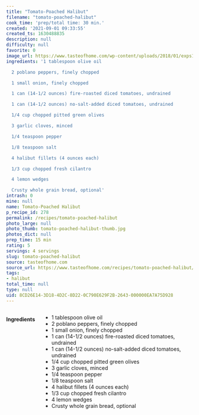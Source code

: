 ```yaml
---
title: "Tomato-Poached Halibut"
filename: "tomato-poached-halibut"
cook_time: 'prep/total time: 30 min.'
created: '2021-09-01 09:33:55'
created_ts: 1630488835
description: null
difficulty: null
favorite: 0
image_url: https://www.tasteofhome.com/wp-content/uploads/2018/01/exps149139_TH153345B07_21_11b-696x696.jpg
ingredients: '1 tablespoon olive oil

  2 poblano peppers, finely chopped

  1 small onion, finely chopped

  1 can (14-1/2 ounces) fire-roasted diced tomatoes, undrained

  1 can (14-1/2 ounces) no-salt-added diced tomatoes, undrained

  1/4 cup chopped pitted green olives

  3 garlic cloves, minced

  1/4 teaspoon pepper

  1/8 teaspoon salt

  4 halibut fillets (4 ounces each)

  1/3 cup chopped fresh cilantro

  4 lemon wedges

  Crusty whole grain bread, optional'
intrash: 0
mine: null
name: Tomato-Poached Halibut
p_recipe_id: 278
permalink: /recipes/tomato-poached-halibut
photo_large: null
photo_thumb: tomato-poached-halibut-thumb.jpg
photos_dict: null
prep_time: 15 min
rating: 5
servings: 4 servings
slug: tomato-poached-halibut
source: tasteofhome.com
source_url: https://www.tasteofhome.com/recipes/tomato-poached-halibut/
tags:
- halibut
total_time: null
type: null
uid: 8CD26E14-3D18-4D2C-8D22-0C790E629F2B-2643-000000EA7A75D928
---
```

<div class="columns large-7 small-12" id="writeup">	</div><!-- #writeup -->
</div><!-- #row-one -->
<div class="row" id="row-two">	<div class="columns large-4 small-12" id="ingredients"><h4>Ingredients</h4><div class="box box-ingredients content"><ul>
<li>1 tablespoon olive oil</li>
<li>2 poblano peppers, finely chopped</li>
<li>1 small onion, finely chopped</li>
<li>1 can (14-1/2 ounces) fire-roasted diced tomatoes, undrained</li>
<li>1 can (14-1/2 ounces) no-salt-added diced tomatoes, undrained</li>
<li>1/4 cup chopped pitted green olives</li>
<li>3 garlic cloves, minced</li>
<li>1/4 teaspoon pepper</li>
<li>1/8 teaspoon salt</li>
<li>4 halibut fillets (4 ounces each)</li>
<li>1/3 cup chopped fresh cilantro</li>
<li>4 lemon wedges</li>
<li>Crusty whole grain bread, optional</li>
</ul>
</div>	</div>	<div class="columns large-6 small-12" id="directions">	</div>